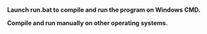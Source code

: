 <b> Launch run.bat to compile and run the program on Windows CMD. <b>

Compile and run manually on other operating systems.
